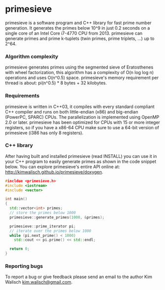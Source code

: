 primesieve
========
primesieve is a software program and C++ library for fast prime number generation. It generates the primes below 10^9 in just 0.2 seconds on a single core of an Intel Core i7-4770 CPU from 2013. primesieve can generate primes and prime k-tuplets (twin primes, prime triplets, ...) up to 2^64.

### Algorithm complexity
primesieve generates primes using the segmented sieve of Eratosthenes with wheel factorization, this algorithm has a complexity of O(n log log n) operations and uses O(n^0.5) space. primesieve's memory requirement per thread is about: pi(n^0.5) * 8 bytes + 32 kilobytes.

### Requirements
primesieve is written in C++03, it compiles with every standard compliant C++ compiler and runs on both little-endian (x86) and big-endian (PowerPC, SPARC) CPUs. The parallelization is implemented using OpenMP 2.0 or later. primesieve has been optimized for CPUs with 15 or more integer registers, so if you have a x86-64 CPU make sure to use a 64-bit version of primesieve (i386 has only 8 registers).

### C++ library

After having built and installed primesieve (read INSTALL) you can use it in your C++ program to easily generate primes as shown in the code snippet below. You can explore primesieve's entire API online at: http://kimwalisch.github.io/primesieve/doxygen.

```C++
#incldue <primesieve.h>
#include <iostream>
#include <vector>

int main()
{
  std::vector<int> primes;
  // store the primes below 1000
  primesieve::generate_primes(1000, &primes);

  primesieve::prime_iterator pi;
  // iterate over the primes below 1000
  while (pi.next_prime() < 1000)
    std::cout << pi.prime() << std::endl;

  return 0;
}
```

### Reporting bugs
To report a bug or give feedback please send an email to the author Kim Walisch <kim.walisch@gmail.com>.
